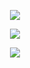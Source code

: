 <p align="center">
  <img src="https://github.com/Macc0de/C_collection/assets/138070020/9e4ac6f6-8c9a-4e57-8f2f-68487f757ffe">
</p>

<p align="center">
  <img src="https://github.com/Macc0de/C_collection/assets/138070020/d6e13f25-8a13-4c93-8f86-4fb5e7b42d75">
</p>

<p align="center">
  <img src="https://github.com/Macc0de/C_collection/assets/138070020/6df11e75-f9c0-42ba-87b2-506bf94f4fef">
</p>
